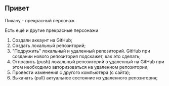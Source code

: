 ## Привет

Пикачу - прекрасный персонаж

Есть ещё и другие прекрасные персонажи

1. Создали аккаунт на GitHub;
2. Создать локальный репозиторий;
3. "Подружить" локальный и удаленный репозиторий. GitHub при создании нового репозитория подскажет, как это сделать;
4. Отправить (push) локальный репозиторий в удаленный на GitHub при этом необходимо авторизоваться на удаленном репозитории;
5. Провести изменения с другого компьютера (с сайта);
6. Выкачать (pull) актуальное состояние из удаленного репозитория;
